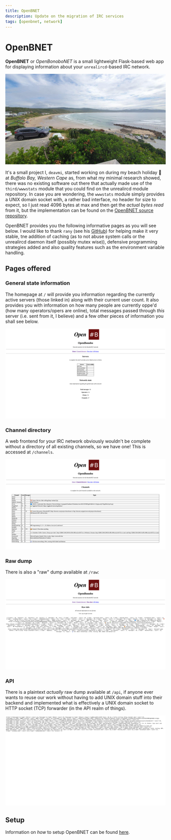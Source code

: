 ```yaml
---
title: OpenBNET
description: Update on the migration of IRC services
tags: [openbnet, network]
---
```


OpenBNET
========

**OpenBNET** or _OpenBonoboNET_ is a small lightweight Flask-based web app for displaying information about your `unrealircd`-based IRC network.

![](buffalo_bay.jpeg)

It's a small project I, `deavmi`, started working on during my beach holiday 🌊️ at _Buffalo Bay, Western Cape_ as, from what my minimal research showed,
there was no existing software out there that actually made use of the `third/wwwstats` module that you could find on the unrealircd module repository. In case you are wondering, the `wwwstats` module simply provides a UNIX domain socket with, a rather bad interface, no header for size to expect, so I just read 4096 bytes at max and then get the _actual bytes read_ from it, but the implementation can be found on the [OpenBNET source repository](https://github.com/bonobonet/OpenBNET).

OpenBNET provides you the following informative pages as you will see below. I would like to thank `rany` (see his [GitHub](https://github.com/rany2/)) for helping make it very stable, tne addition of caching (as to not abuse system calls or the unrealircd daemon itself (possibly mutex wise)), defensive programming strategies added and also quality features such as the environment variable handling.

## Pages offered

### General state information

The homepage at `/` will provide you information regarding the currently active servers (those linked in) along with their current user count. It also provides you with information on how many people are currently oppe'd (how many operators/opers are online), total messages passed through _this_ server (i.e. sent from it, I believe) and a few other pieces of information you shall see below.

![](home.png)

### Channel directory

A web frontend for your IRC network obviously wouldn't be complete without a directory of all existing channels, so we have one! This is accessed at `/channels`.

![](chan_list.png)

### Raw dump

There is also a "raw" dump available at `/raw`:

![](raw.png)

### API

There is a plaintext _actually_ raw dump available at `/api`, if anyone ever wants to reuse our work without having to add UNIX domain stuff into their backend and implemented what is effectively a UNIX domain socket to HTTP socket (TCP) forwarder (in the API realm of things).

![](api.png)

## Setup

Information on _how_ to setup OpenBNET can be found [here](../../openbnet).
